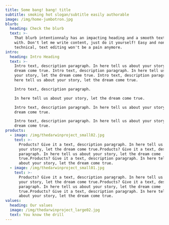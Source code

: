 ```yaml
---
title: Some bang! bang! title
subtitle: smoking hot slogan/subtitle easily authorable
image: /img/home-jumbotron.jpg
blurb:
  heading: Check the blurb
  text: >-
    That blurb intentionnaly has an impacting heading and a smooth text to go
    with. Don't let me write content, just do it yourself! Easy and non
    technical, text editing won't be a pain anymore.
intro:
  heading: Intro Heading
  text: >-
    Intro text, description paragraph. In here tell us about your story, let the
    dream come true. Intro text, description paragraph. In here tell us about
    your story, let the dream come true. Intro text, description paragraph. In
    here tell us about your story, let the dream come true.

    Intro text, description paragraph.

    In here tell us about your story, let the dream come true.

    Intro text, description paragraph. In here tell us about your story, let the
    dream come true.

    Intro text, description paragraph. In here tell us about your story, let the
    dream come true.
products:
  - image: /img/thedarwinproject_small02.jpg
    text: >-
      Products? Give it a text, description paragraph. In here tell us about
      your story, let the dream come true.Products? Give it a text, description
      paragraph. In here tell us about your story, let the dream come
      true.Products? Give it a text, description paragraph. In here tell us
      about your story, let the dream come true.
  - image: /img/thedarwinproject_small01.jpg
    text: >-
      Products? Give it a text, description paragraph. In here tell us about
      your story, let the dream come true.Products? Give it a text, description
      paragraph. In here tell us about your story, let the dream come
      true.Products? Give it a text, description paragraph. In here tell us
      about your story, let the dream come true.
values:
  heading: Our values
  image: /img/thedarwinproject_large02.jpg
  text: You know the drill
---
```


